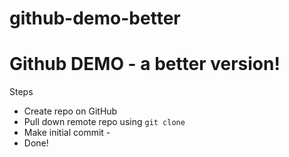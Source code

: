 # github-demo-better

# Github DEMO - a better version! 

Steps

* Create repo on GitHub
* Pull down remote repo using `git clone` 
* Make initial commit - 
* Done! 